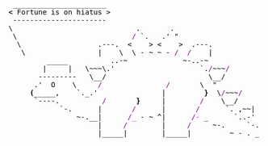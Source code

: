 <pre style="font-family:Menlo,'DejaVu Sans Mono',consolas,'Courier New',monospace"> ______________________                                              <span style="color: #5f5fff; text-decoration-color: #5f5fff">+------ </span><span style="color: #5f5fff; text-decoration-color: #5f5fff; font-weight: bold">Monday, 9 September 2024</span><span style="color: #5f5fff; text-decoration-color: #5f5fff"> ------+</span> <a href="https://www.informatik.uni-leipzig.de/~akiki/">Christopher Akiki</a>                
<span style="font-weight: bold">&lt;</span><span style="color: #000000; text-decoration-color: #000000"> Fortune is on hiatus &gt;</span>                                             <span style="color: #5f5fff; text-decoration-color: #5f5fff">|</span>                                      <span style="color: #5f5fff; text-decoration-color: #5f5fff">|</span> ┣━━ Interests                    
<span style="color: #000000; text-decoration-color: #000000"> ----------------------</span>                                              <span style="color: #5f5fff; text-decoration-color: #5f5fff">|</span> Hello, friend.                       <span style="color: #5f5fff; text-decoration-color: #5f5fff">|</span> ┃   ┣━━ My cat                   
<span style="color: #000000; text-decoration-color: #000000">\                             .       .</span>                              <span style="color: #5f5fff; text-decoration-color: #5f5fff">|</span>                                      <span style="color: #5f5fff; text-decoration-color: #5f5fff">|</span> ┃   ┣━━ Representation Learning  
<span style="color: #000000; text-decoration-color: #000000"> \                           </span><span style="color: #800080; text-decoration-color: #800080">/</span><span style="color: #000000; text-decoration-color: #000000"> `.   .&#x27; &quot; </span>                            <span style="color: #5f5fff; text-decoration-color: #5f5fff">|</span> <span style="font-style: italic">This auto-generated message panel </span>   <span style="color: #5f5fff; text-decoration-color: #5f5fff">|</span> ┃   ┣━━ Language Generation      
<span style="color: #000000; text-decoration-color: #000000">  \                  .---.  &lt;    &gt; &lt;    &gt;  .---.</span>                     <span style="color: #5f5fff; text-decoration-color: #5f5fff">|</span> <span style="font-style: italic">was brought to you by the </span><span style="font-weight: bold; font-style: italic"><a href="https://en.wikipedia.org/wiki/Cowsay">cowsay</a></span><span style="font-style: italic"> </span>    <span style="color: #5f5fff; text-decoration-color: #5f5fff">|</span> ┃   ┣━━ Text Mining              
<span style="color: #000000; text-decoration-color: #000000">   \                 |    \  \ - ~ ~ - </span><span style="color: #800080; text-decoration-color: #800080">/</span><span style="color: #000000; text-decoration-color: #000000">  </span><span style="color: #800080; text-decoration-color: #800080">/</span><span style="color: #000000; text-decoration-color: #000000">    |</span>                     <span style="color: #5f5fff; text-decoration-color: #5f5fff">|</span> <span style="font-style: italic">stegosaurus, </span><span style="font-weight: bold; font-style: italic"><a href="https://en.wikipedia.org/wiki/Fortune_(Unix)">fortune</a></span><span style="font-style: italic"> and </span><span style="font-weight: bold; font-style: italic"><a href="https://github.com/willmcgugan/rich">Rich</a></span><span style="font-style: italic">. </span>      <span style="color: #5f5fff; text-decoration-color: #5f5fff">|</span> ┃   ┣━━ Dataset Creation         
<span style="color: #000000; text-decoration-color: #000000">         _____          ..-~             ~-..-~</span>                      <span style="color: #5f5fff; text-decoration-color: #5f5fff">|</span>                                      <span style="color: #5f5fff; text-decoration-color: #5f5fff">|</span> ┃   ┗━━ TODO                     
<span style="color: #000000; text-decoration-color: #000000">        |     |   \~~~\.&#x27;                    `.</span><span style="color: #800080; text-decoration-color: #800080">/</span><span style="color: #000000; text-decoration-color: #000000">~~~</span><span style="color: #800080; text-decoration-color: #800080">/</span>                 <span style="color: #5f5fff; text-decoration-color: #5f5fff">|</span> <span style="font-weight: bold; font-style: italic">Follow me on twitter: </span><span style="font-weight: bold; font-style: italic"><a href="https://twitter.com/christopher">@christopher</a></span>   <span style="color: #5f5fff; text-decoration-color: #5f5fff">|</span> ┣━━ Past Lives                   
<span style="color: #000000; text-decoration-color: #000000">       ---------   \__/                        \__/</span>                  <span style="color: #5f5fff; text-decoration-color: #5f5fff">|</span>                                      <span style="color: #5f5fff; text-decoration-color: #5f5fff">|</span> ┃   ┣━━ Sociocultural antropology
<span style="color: #000000; text-decoration-color: #000000">      .&#x27;  O    \     </span><span style="color: #800080; text-decoration-color: #800080">/</span><span style="color: #000000; text-decoration-color: #000000">               </span><span style="color: #800080; text-decoration-color: #800080">/</span><span style="color: #000000; text-decoration-color: #000000">       \  &quot; </span>                   <span style="color: #5f5fff; text-decoration-color: #5f5fff">+--------------------------------------+</span> ┃   ┗━━ Network Engineering      
<span style="color: #000000; text-decoration-color: #000000">     </span><span style="color: #000000; text-decoration-color: #000000; font-weight: bold">(</span><span style="color: #000000; text-decoration-color: #000000">_____,    `._.&#x27;               |         </span><span style="color: #000000; text-decoration-color: #000000; font-weight: bold">}</span><span style="color: #000000; text-decoration-color: #000000">  \</span><span style="color: #800080; text-decoration-color: #800080">/</span><span style="color: #000000; text-decoration-color: #000000">~~~</span><span style="color: #800080; text-decoration-color: #800080">/</span>                                                       ┣━━ Current Location             
<span style="color: #000000; text-decoration-color: #000000">      `----.          </span><span style="color: #800080; text-decoration-color: #800080">/</span><span style="color: #000000; text-decoration-color: #000000">       </span><span style="color: #000000; text-decoration-color: #000000; font-weight: bold">}</span><span style="color: #000000; text-decoration-color: #000000">     |        </span><span style="color: #800080; text-decoration-color: #800080">/</span><span style="color: #000000; text-decoration-color: #000000">    \__/</span>                                                        ┃   ┗━━ Leipzig, Germany         
<span style="color: #000000; text-decoration-color: #000000">            `-.      |       </span><span style="color: #800080; text-decoration-color: #800080">/</span><span style="color: #000000; text-decoration-color: #000000">      |       </span><span style="color: #800080; text-decoration-color: #800080">/</span><span style="color: #000000; text-decoration-color: #000000">      `. ,~~|</span>                                                    ┗━━ Previous Locations           
<span style="color: #000000; text-decoration-color: #000000">                ~-.__|      </span><span style="color: #800080; text-decoration-color: #800080">/</span><span style="color: #ff00ff; text-decoration-color: #ff00ff">_</span><span style="color: #000000; text-decoration-color: #000000"> - ~ ^|      </span><span style="color: #800080; text-decoration-color: #800080">/</span><span style="color: #ff00ff; text-decoration-color: #ff00ff">-</span><span style="color: #000000; text-decoration-color: #000000"> _      `..-&#x27;   </span>                                                     ┣━━ Durham, England          
<span style="color: #000000; text-decoration-color: #000000">                     |     </span><span style="color: #800080; text-decoration-color: #800080">/</span><span style="color: #000000; text-decoration-color: #000000">        |     </span><span style="color: #800080; text-decoration-color: #800080">/</span><span style="color: #000000; text-decoration-color: #000000">     ~-.     `-. _  _  _</span>                                               ┗━━ Zouk Mikael, Lebanon     
<span style="color: #000000; text-decoration-color: #000000">                     |_____|        |_____|         ~ - . _ _ _ _ _</span><span style="font-weight: bold">&gt;</span>                                                                           
                                                                                                                                               
</pre>
